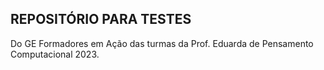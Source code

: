## REPOSITÓRIO PARA TESTES

Do GE Formadores em Ação das turmas da Prof. Eduarda de Pensamento Computacional 2023.
